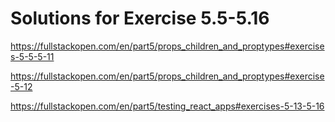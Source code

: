 # Solutions for Exercise 5.5-5.16
https://fullstackopen.com/en/part5/props_children_and_proptypes#exercises-5-5-5-11

https://fullstackopen.com/en/part5/props_children_and_proptypes#exercise-5-12

https://fullstackopen.com/en/part5/testing_react_apps#exercises-5-13-5-16
